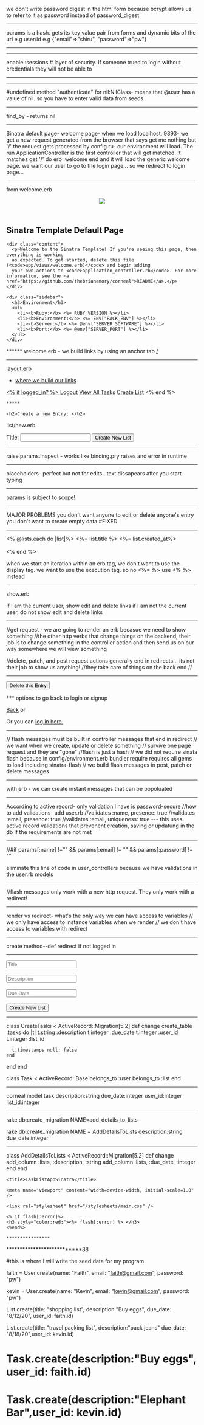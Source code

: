 we don't write password digest in the html form because bcrypt allows us to refer to it as password instead of password_digest  

***
params is a hash. gets its key value pair from forms and dynamic bits of the url 
e.g user/id
e.g {"email"=>"shiru", "password"=>"pw"}
***

***
enable :sessions # layer of security. If someone trued to login without credentials they will not be able to 
***

***
  #undefined method "authenticate" for nil:NilClass- means that @user has a value of nil. so you have to enter valid data from seeds 
***

find_by - returns nil 

*** 

Sinatra default page- welcome page- when we load localhost: 9393- we get a new request generated from the browser that says get me nothing but '/'
the request gets processed by config.ru- our environment will load. The run ApplicationController is the first controller that will get matched. It matches get '/' do erb :welcome end and it will load the generic welcome page. 
we want our user to go to the login page... so we redirect to login page... 

*********
from welcome.erb

<div class="container">
  <header><img src="images/corneal-small.png" class="img-responsive main-image"></header>
  <div class="col-md-8 col-md-offset-2">
    <h2>Sinatra Template Default Page</h2>

    <div class="content">
      <p>Welcome to the Sinatra Template! If you're seeing this page, then everything is working
      as expected. To get started, delete this file (<code>app/views/welcome.erb)</code> and begin adding
      your own actions to <code>application_controller.rb</code>. For more information, see the <a href="https://github.com/thebrianemory/corneal">README</a>.</p>
    </div>

    <div class="sidebar">
      <h3>Environment</h3>
      <ul>
        <li><b>Ruby:</b> <%= RUBY_VERSION %></li>
        <li><b>Environment:</b> <%= ENV["RACK_ENV"] %></li>
        <li><b>Server:</b> <%= @env["SERVER_SOFTWARE"] %></li>
        <li><b>Port:</b> <%= @env["SERVER_PORT"] %></li>
      </ul>
    </div>

  </div>
</div>
******
welcome.erb 
- we build links by using an anchor tab <a href>/<ahref>

******
layout.erb 
- where we build our links 

<div class ="nav"> 
      <% if logged_in? %>
    <a href="/logout">Logout</a>
    <a href="/posts">View All Tasks</a>
    <a href="/posts/new">Create List</a>
  <%  end %>
    </div>

    *****

    <h2>Create a new Entry: </h2>
list/new.erb
<form class="" action="/lists" method ="post">
  <label for="title">Title:</label>
  <input type ="text" name="title" value="">
  <input type ="submit" name="" value="Create New List">
  </form>

  ***
  raise.params.inspect - works like binding.pry 
  raises and error in runtime 
  ***
placeholders- perfect but not for edits.. text dissapears after you start typing 
****
params is subject to scope! 

***
MAJOR PROBLEMS 
you don't want anyone to edit or delete anyone's entry 
you don't want to create empty data
#FIXED 
***********
<% @lists.each do |list|%>
  <%= list.title %>
  <%= list.created_at%>
  <br></br>
  <% end %>

when we start an iteration within an erb tag, we don't want to use the display tag. we want to use the execution tag. so no <%= %> use <% %> instead 

**** 
show.erb 

if I am the current user, show edit and delete links
if I am not the current user, do not show edit and delete links 

****

//get request - we are going to render an erb becasue we need to show something 
//the other http verbs that change things on the backend, their job is to change something in the controller action and then send us on our way somewhere we will view something 

//delete, patch, and post request actions generally end in redirects... its not their job to show us anything!
//they take care of things on the back end 
//

***
<form class="" action="/list/<%= @list.id %>" method="post">
    <!-- How do I turn this form submission into a DELETE request??? -->
    <input type="hidden" name="_method" value="DELETE">
    <input type="submit" name="" value="Delete this Entry">
  </form>
*** 
options to go back to login or signup 

<a href="/">Back</a>
or 
<p>Or you can <a href="/login">log in here.</a></p>

******
// flash messages must be built in controller messages that end in redirect 
// we want when we create, update or delete something 
// survive one page request and they are "gone"
//flash is just a hash 
// we did not require sinata flash because in config/environment.erb bundler.require requires all gems to load including sinatra-flash 
// we build flash messages in post, patch or delete messages 
****

with erb - we can create instant messages that can be popoluated 

*****
According to active record- only validation I have is password-secure 
//how to add validations- add user.rb 
//validates :name, presence: true 
//validates :email, presence: true
//validates :email, uniqueness: true
--- this uses active record validations that prevenent creation, saving or updatung in the db if the requirements are not met

************
//#if params[:name] !="" && params[:email] != "" && params[:password] != ""

eliminate this line of code in user_controllers because we have validations in the user.rb models 

***********
//flash messages only work with a new http request. They only work with a redirect! 

***************
render vs redirect- what's the only way we can have access to variables 
// we only have access to instance variables when we render
// we don't have access to variables with redirect 

*************

create method--def redirect if not logged in 

****

<input type="text" name="title" placeholder="Title" value =""><br><br>
<input type="textarea" name="decription" placeholder="Description" value =""><br><br>
<input type="text" name="due date" placeholder="Due Date" value =""><br><br>
<input type ="submit" name="" value="Create New List">

***************
class CreateTasks < ActiveRecord::Migration[5.2]
  def change
    create_table :tasks do |t|
      t.string :description
      t.integer :due_date
      t.integer :user_id
      t.integer :list_id

      t.timestamps null: false
    end
  end
end

class Task < ActiveRecord::Base
  belongs_to :user 
  belongs_to :list 
end
************************
corneal model task description:string due_date:integer user_id:integer list_id:integer

****
rake db:create_migration NAME=add_details_to_lists

rake db:create_migration NAME = AddDetailsToLists description:string due_date:integer 
*******

class AddDetailsToLists < ActiveRecord::Migration[5.2]
  def change
    add_column :lists, :description, :string
    add_column :lists, :due_date, :integer
  end
end


   <meta charset="utf-8" />
    <meta http-equiv="X-UA-Compatible" content="IE=edge, chrome=1" />

    <title>TaskListAppSinatra</title>

    <meta name="viewport" content="width=device-width, initial-scale=1.0" />

    <link rel="stylesheet" href="/stylesheets/main.css" />

    <% if flash[:error]%>
    <h3 style="color:red;"><%= flash[:error] %> </h3>
    <%end%>

    ****************
  <p align="right" style="vertical-align: top;"> </p>

  ***************************88

  #this is where I will write the seed data for my program 

faith = User.create(name: "Faith", email: "faith@gmail.com", password: "pw")

kevin = User.create(name: "Kevin", email: "kevin@gmail.com", password: "pw")

List.create(title: "shopping list", description:"Buy eggs", due_date: "8/12/20", user_id: faith.id)

List.create(title: "travel packing list", description:"pack jeans" due_date: "8/18/20",user_id: kevin.id)

# Task.create(description:"Buy eggs", user_id: faith.id)

# Task.create(description:"Elephant Bar",user_id: kevin.id)